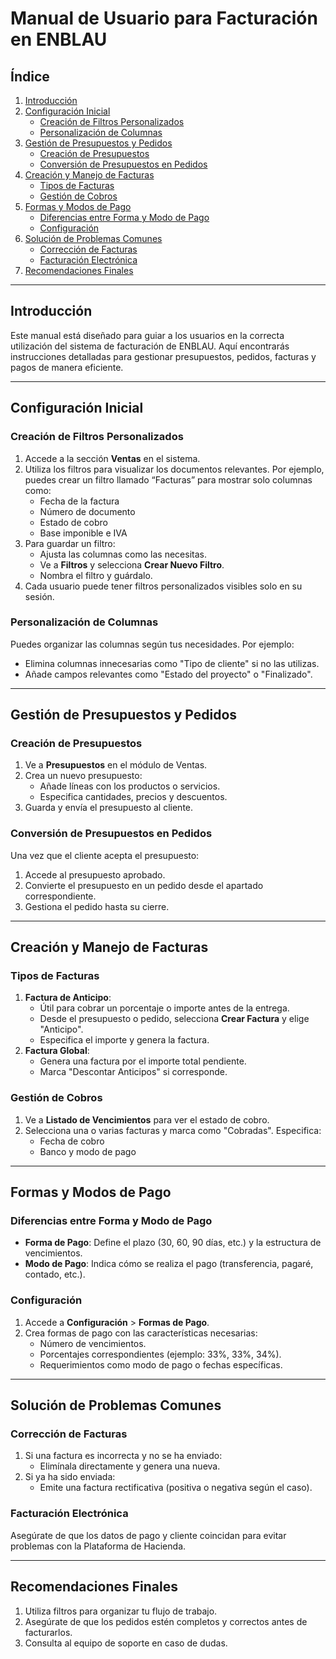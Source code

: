 # Manual de Usuario para Facturación en ENBLAU

## Índice 

1. [Introducción](#introduccion)
2. [Configuración Inicial](#configuracion-inicial)
   - [Creación de Filtros Personalizados](#creacion-de-filtros-personalizados)
   - [Personalización de Columnas](#personalizacion-de-columnas)
3. [Gestión de Presupuestos y Pedidos](#gestion-de-presupuestos-y-pedidos)
   - [Creación de Presupuestos](#creacion-de-presupuestos)
   - [Conversión de Presupuestos en Pedidos](#conversion-de-presupuestos-en-pedidos)
4. [Creación y Manejo de Facturas](#creacion-y-manejo-de-facturas)
   - [Tipos de Facturas](#tipos-de-facturas)
   - [Gestión de Cobros](#gestion-de-cobros)
5. [Formas y Modos de Pago](#formas-y-modos-de-pago)
   - [Diferencias entre Forma y Modo de Pago](#diferencias-entre-forma-y-modo-de-pago)
   - [Configuración](#configuracion)
6. [Solución de Problemas Comunes](#solucion-de-problemas-comunes)
   - [Corrección de Facturas](#correccion-de-facturas)
   - [Facturación Electrónica](#facturacion-electronica)
7. [Recomendaciones Finales](#recomendaciones-finales)

---

## Introducción

Este manual está diseñado para guiar a los usuarios en la correcta utilización del sistema de facturación de ENBLAU. Aquí encontrarás instrucciones detalladas para gestionar presupuestos, pedidos, facturas y pagos de manera eficiente.

---

## Configuración Inicial

### Creación de Filtros Personalizados

1. Accede a la sección **Ventas** en el sistema.
2. Utiliza los filtros para visualizar los documentos relevantes. Por ejemplo, puedes crear un filtro llamado “Facturas” para mostrar solo columnas como:
   - Fecha de la factura
   - Número de documento
   - Estado de cobro
   - Base imponible e IVA
3. Para guardar un filtro:
   - Ajusta las columnas como las necesitas.
   - Ve a **Filtros** y selecciona **Crear Nuevo Filtro**.
   - Nombra el filtro y guárdalo.
4. Cada usuario puede tener filtros personalizados visibles solo en su sesión.

### Personalización de Columnas

Puedes organizar las columnas según tus necesidades. Por ejemplo:

- Elimina columnas innecesarias como "Tipo de cliente" si no las utilizas.
- Añade campos relevantes como "Estado del proyecto" o "Finalizado".

---

## Gestión de Presupuestos y Pedidos

### Creación de Presupuestos

1. Ve a **Presupuestos** en el módulo de Ventas.
2. Crea un nuevo presupuesto:
   - Añade líneas con los productos o servicios.
   - Especifica cantidades, precios y descuentos.
3. Guarda y envía el presupuesto al cliente.

### Conversión de Presupuestos en Pedidos

Una vez que el cliente acepta el presupuesto:

1. Accede al presupuesto aprobado.
2. Convierte el presupuesto en un pedido desde el apartado correspondiente.
3. Gestiona el pedido hasta su cierre.

---

## Creación y Manejo de Facturas

### Tipos de Facturas

1. **Factura de Anticipo**:
   - Útil para cobrar un porcentaje o importe antes de la entrega.
   - Desde el presupuesto o pedido, selecciona **Crear Factura** y elige "Anticipo".
   - Especifica el importe y genera la factura.
2. **Factura Global**:
   - Genera una factura por el importe total pendiente.
   - Marca "Descontar Anticipos" si corresponde.

### Gestión de Cobros

1. Ve a **Listado de Vencimientos** para ver el estado de cobro.
2. Selecciona una o varias facturas y marca como "Cobradas". Especifica:
   - Fecha de cobro
   - Banco y modo de pago

---

## Formas y Modos de Pago

### Diferencias entre Forma y Modo de Pago

- **Forma de Pago**: Define el plazo (30, 60, 90 días, etc.) y la estructura de vencimientos.
- **Modo de Pago**: Indica cómo se realiza el pago (transferencia, pagaré, contado, etc.).

### Configuración

1. Accede a **Configuración** > **Formas de Pago**.
2. Crea formas de pago con las características necesarias:
   - Número de vencimientos.
   - Porcentajes correspondientes (ejemplo: 33%, 33%, 34%).
   - Requerimientos como modo de pago o fechas específicas.

---

## Solución de Problemas Comunes

### Corrección de Facturas

1. Si una factura es incorrecta y no se ha enviado:
   - Elimínala directamente y genera una nueva.
2. Si ya ha sido enviada:
   - Emite una factura rectificativa (positiva o negativa según el caso).

### Facturación Electrónica

Asegúrate de que los datos de pago y cliente coincidan para evitar problemas con la Plataforma de Hacienda.

---

## Recomendaciones Finales

1. Utiliza filtros para organizar tu flujo de trabajo.
2. Asegúrate de que los pedidos estén completos y correctos antes de facturarlos.
3. Consulta al equipo de soporte en caso de dudas.


